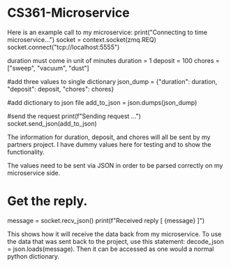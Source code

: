 # CS361-Microservice

Here is an example call to my microservice: 
print("Connecting to time microservice…")
socket = context.socket(zmq.REQ)
socket.connect("tcp://localhost:5555")

duration must come in unit of minutes
duration = 1
deposit = 100
chores = ["sweep", "vacuum", "dust"]

#add three values to single dictionary
json_dump = {"duration": duration, "deposit": deposit, "chores": chores}

#add dictionary to json file
add_to_json = json.dumps(json_dump)

#send the request
print(f"Sending request …")
socket.send_json(add_to_json)

The information for duration, deposit, and chores will all be sent by my partners project. I have dummy values here for testing and to show the functionality. 

The values need to be sent via JSON in order to be parsed correctly on my microservice side. 

#  Get the reply.
message = socket.recv_json()
print(f"Received reply [ {message} ]")

This shows how it will receive the data back from my microservice. To use the data that was sent back to the project, use this statement: decode_json = json.loads(message). Then it can be accessed as one would a normal python dictionary. 
